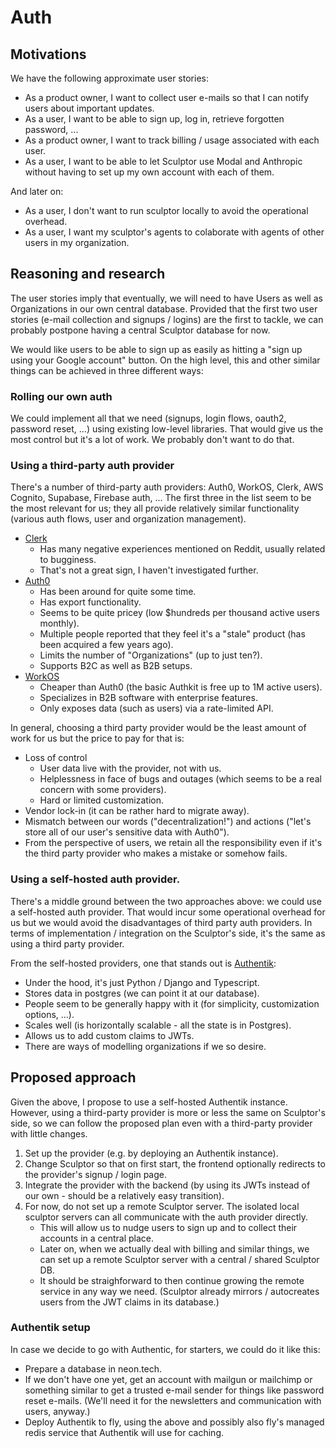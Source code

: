 # Auth

## Motivations

We have the following approximate user stories:
- As a product owner, I want to collect user e-mails so that I can notify users about important updates.
- As a user, I want to be able to sign up, log in, retrieve forgotten password, ...
- As a product owner, I want to track billing / usage associated with each user.
- As a user, I want to be able to let Sculptor use Modal and Anthropic without having to set up my own account with each of them.

And later on:
- As a user, I don't want to run sculptor locally to avoid the operational overhead.
- As a user, I want my sculptor's agents to colaborate with agents of other users in my organization.


## Reasoning and research

The user stories imply that eventually, we will need to have Users as well as Organizations in our own central database.
Provided that the first two user stories (e-mail collection and signups / logins) are the first to tackle, we can probably postpone having a central Sculptor database for now.

We would like users to be able to sign up as easily as hitting a "sign up using your Google account" button. On the high level, this and other similar things can be achieved in three different ways:


### Rolling our own auth

We could implement all that we need (signups, login flows, oauth2, password reset, ...) using existing low-level libraries.
That would give us the most control but it's a lot of work. We probably don't want to do that.


### Using a third-party auth provider

There's a number of third-party auth providers: Auth0, WorkOS, Clerk, AWS Cognito, Supabase, Firebase auth, ...
The first three in the list seem to be the most relevant for us; they all provide relatively similar functionality (various auth flows, user and organization management).

- [Clerk](https://clerk.com/)
    - Has many negative experiences mentioned on Reddit, usually related to bugginess.
    - That's not a great sign, I haven't investigated further.
- [Auth0](https://auth0.com/)
    - Has been around for quite some time.
    - Has export functionality.
    - Seems to be quite pricey (low $hundreds per thousand active users monthly).
    - Multiple people reported that they feel it's a "stale" product (has been acquired a few years ago).
    - Limits the number of "Organizations" (up to just ten?).
    - Supports B2C as well as B2B setups.
- [WorkOS](https://workos.com/)
    - Cheaper than Auth0 (the basic Authkit is free up to 1M active users).
    - Specializes in B2B software with enterprise features.
    - Only exposes data (such as users) via a rate-limited API.

In general, choosing a third party provider would be the least amount of work for us but the price to pay for that is:
- Loss of control
    - User data live with the provider, not with us.
    - Helplessness in face of bugs and outages (which seems to be a real concern with some providers).
    - Hard or limited customization.
- Vendor lock-in (it can be rather hard to migrate away).
- Mismatch between our words ("decentralization!") and actions ("let's store all of our user's sensitive data with Auth0").
- From the perspective of users, we retain all the responsibility even if it's the third party provider who makes a mistake or somehow fails.


### Using a self-hosted auth provider.

There's a middle ground between the two approaches above: we could use a self-hosted auth provider. That would incur some operational overhead for us but we would avoid the disadvantages of third party auth providers. In terms of implementation / integration on the Sculptor's side, it's the same as using a third party provider.

From the self-hosted providers, one that stands out is [Authentik](https://goauthentik.io/):
- Under the hood, it's just Python / Django and Typescript.
- Stores data in postgres (we can point it at our database).
- People seem to be generally happy with it (for simplicity, customization options, ...).
- Scales well (is horizontally scalable - all the state is in Postgres).
- Allows us to add custom claims to JWTs.
- There are ways of modelling organizations if we so desire.


## Proposed approach

Given the above, I propose to use a self-hosted Authentik instance. However, using a third-party provider is more or less the same on Sculptor's side, so we can follow the proposed plan even with a third-party provider with little changes.

1. Set up the provider (e.g. by deploying an Authentik instance).
2. Change Sculptor so that on first start, the frontend optionally redirects to the provider's signup / login page.
3. Integrate the provider with the backend (by using its JWTs instead of our own - should be a relatively easy transition).
4. For now, do not set up a remote Sculptor server. The isolated local sculptor servers can all communicate with the auth provider directly.
    - This will allow us to nudge users to sign up and to collect their accounts in a central place.
    - Later on, when we actually deal with billing and similar things, we can set up a remote Sculptor server with a central / shared Sculptor DB.
    - It should be straighforward to then continue growing the remote service in any way we need. (Sculptor already mirrors / autocreates users from the JWT claims in its database.)


### Authentik setup

In case we decide to go with Authentic, for starters, we could do it like this:

- Prepare a database in neon.tech.
- If we don't have one yet, get an account with mailgun or mailchimp or something similar to get a trusted e-mail sender for things like password reset e-mails.
  (We'll need it for the newsletters and communication with users, anyway.)
- Deploy Authentik to fly, using the above and possibly also fly's managed redis service that Authentik will use for caching.
